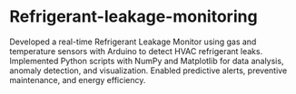 # Refrigerant-leakage-monitoring
Developed a real-time Refrigerant Leakage Monitor using gas and temperature sensors with Arduino to detect HVAC refrigerant leaks. Implemented Python scripts with NumPy and Matplotlib for data analysis, anomaly detection, and visualization. Enabled predictive alerts, preventive maintenance, and energy efficiency.
